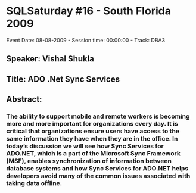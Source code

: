 # SQLSaturday #16 - South Florida 2009
Event Date: 08-08-2009 - Session time: 00:00:00 - Track: DBA3
## Speaker: Vishal Shukla
## Title: ADO .Net Sync Services
## Abstract:
### The ability to support mobile and remote workers is becoming more and more important for organizations every day. It is critical that organizations ensure users have access to the same information they have when they are in the office. In today’s discussion we will see how Sync Services for ADO.NET, which is a part of the Microsoft Sync Framework (MSF), enables synchronization of information between database systems and how Sync Services for ADO.NET helps developers avoid many of the common issues associated with taking data offline.

